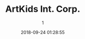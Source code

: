 ---
index: 4935
title: "ArtKids Int. Corp."
subtitle: ""
author: 1
date: "2018-09-24 01:28:55"
date_gmt: "2018-09-23 23:28:55"
excerpt: "Met behulp van Artkids International worden financiële middelen gegenereerd via verschillende bedrijfstransacties in samenwerking met gevestigde bedrijfsentiteiten (Handelsfirma’s) om ArtKids Foundation effectief te steunen op basis van een “Win-Win” principe."
content: "      <p>Aangezien Stichting ArtKids als non-profit organisatie geen winstgevende zakelijke ondernemingen mag aangaan en aangezien er geld nodig is om ArtKids-projecten en programma's te laten draaien; en aangezien ArtKids niet volledig afhankelijk wil zijn van donaties, werd de registratie van een zakelijke tak van ArtKids noodzakelijk; vandaar ArtKids Intl. Corp. is opgericht als een rechtspersoon die operationeel is vanuit Nederland.</p>\r\n\r\n      <p>Functionerend zoals elke andere zakelijke entiteit, ArtKids Intl. Corp. is onbeperkt in het uitvoeren van zaken en het genereren van de benodigde inkomsten om de projecten en programma's van ArtKids Foundation adequaat te financieren.</p>\r\n\r\n      <p>Met behulp van Artkids International worden financiële middelen gegenereerd via verschillende bedrijfstransacties in samenwerking met gevestigde bedrijfsentiteiten (Handelsfirma’s). Neem een kijkje in onze <a href=\"/nl/fondswerving-campagnes/\">Fondswerving Campagnes</a> om te bepalen welke zaken uw Bedrijf kan verrichten met ArtKids International om ArtKids Foundation effectief te steunen op basis van een “Win-Win” principe.</p>\r\n\r\n      <p>Welkom bij ArtKids International ~ Welkom bij ArtKids Business Ventures.</p>\r\n    "
status: "publish"
comment_status: "closed"
name: "artkids-int-corp"
modified: "2023-04-19 20:09:08"
modified_gmt: "2023-04-19 18:09:08"
content_filtered: ""
parent: 0
guid: "//www.artkidsfoundation.org/?page_id=4935"
type: "page"
comment_count: 0
categories: []
tags: []
---